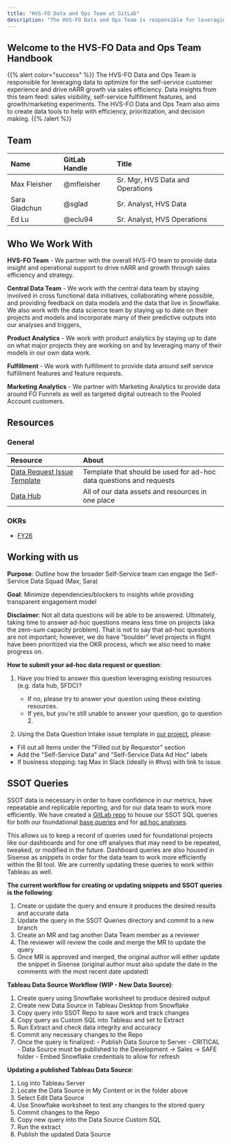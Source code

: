 ```yaml
---
title: "HVS-FO Data and Ops Team at GitLab"
description: "The HVS-FO Data and Ops Team is responsible for leveraging data to optimize for the self-service customer experience and drive nARR growth via sales efficiency. Data insights from this team feed: sales visibility, self-service fulfillment features, and growth/marketing experiments. The HVS-FO Data and Ops Team also aims to create data tools to help with efficiency, prioritization, and decision making."
---
```


<link rel="stylesheet" type="text/css" href="/stylesheets/biztech.css" />

## Welcome to the HVS-FO Data and Ops Team Handbook

{{% alert color="success" %}}
The HVS-FO Data and Ops Team is responsible for leveraging data to optimize for the self-service customer experience and drive nARR growth via sales efficiency. Data insights from this team feed: sales visibility, self-service fulfillment features, and growth/marketing experiments. The HVS-FO Data and Ops Team also aims to create data tools to help with efficiency, prioritization, and decision making.
{{% /alert %}}

## Team

|  **Name** | **GitLab Handle** | **Title** |
| :--------------- | :----------------- | :----------------- |
| Max Fleisher | @mfleisher | Sr. Mgr, HVS Data and Operations |
| Sara Gladchun | @sglad | Sr. Analyst, HVS Data |
| Ed Lu | @eclu94 | Sr. Analyst, HVS Operations |

## Who We Work With

**HVS-FO Team** - We partner with the overall HVS-FO team to provide data insight and operational support to drive nARR and growth through sales efficiency and strategy.

**Central Data Team** - We work with the central data team by staying involved in cross functional data initiatives, collaborating where possible, and providing feedback on data models and the data that live in Snowflake. We also work with the data science team by staying up to date on their projects and models and incorporate many of their predictive outputs into our analyses and triggers,

**Product Analytics** - We work with product analytics by staying up to date on what major projects they are working on and by leveraging many of their models in our own data work.

**Fulfillment** - We work with fulfillment to provide data around self service fulfillment features and feature requests.

**Marketing Analytics** - We partner with Marketing Analytics to provide data around FO Funnels as well as targeted digital outreach to the Pooled Account customers.

## Resources

### General

|  **Resource** | **About** |
| :--------------- | :----------------- |
| [Data Request Issue Template](https://gitlab.com/gitlab-com/sales-team/hvs/-/issues/new?description_template=Data_Question_Intake) | Template that should be used for ad-hoc data questions and requests |
| [Data Hub](https://docs.google.com/document/d/10p86n7f5vt4UmhHM4ZGRZm4OSa5k5g-LKQ0uBAKnvSc/edit?usp=sharing) | All of our data assets and resources in one place |

### OKRs

- [FY26](https://docs.google.com/spreadsheets/d/1i9yYZKZVJ-OimjoF-Ip_SbA2hlqqhYfoag2m71wqs1M/edit?gid=1461447719#gid=1461447719)

<!-- ### Quarterly Prioritization List

- [FY23-Q4](https://gitlab.com/groups/gitlab-com/sales-team/-/epics/61)
- [FY24-Q1](https://gitlab.com/groups/gitlab-com/sales-team/-/epics/66)
- [FY24-Q2](https://gitlab.com/groups/gitlab-com/sales-team/-/epics/66)
- [FY24-Q3](https://gitlab.com/groups/gitlab-com/sales-team/-/epics/66) -->

## Working with us

**Purpose**: Outline how the broader Self-Service team can engage the Self-Service Data Squad (Max, Sara)

**Goal**: Minimize dependencies/blockers to insights while providing transparent engagement model

**Disclaimer**: Not all data questions will be able to be answered. Ultimately, taking time to answer ad-hoc questions means less time on projects (aka the zero-sum capacity problem). That is not to say that ad-hoc questions are not important; however, we do have "boulder" level projects in flight have been prioritized via the OKR process, which we also need to make progress on.

**How to submit your ad-hoc data request or question**:

1. Have you tried to answer this question leveraging existing resources (e.g. data hub, SFDC)?

   - If no, please try to answer your question using these existing resources.
   - If yes, but you're still unable to answer your question, go to question 2.

2. Using the Data Question Intake issue template in [our project](https://gitlab.com/gitlab-com/sales-team/hvs/-/issues/new?description_template=Data_Question_Intake), please:

- Fill out all items under the "Filled out by Requestor" section
- Add the "Self-Service Data" and "Self-Service Data Ad Hoc" labels
- If business stopping: tag Max in Slack (ideally in #hvs) with link to issue.

<!-- ## How we prioritize ad hoc requests
The more points the better!

1. Can this question be incorporated into existing OKR? If yes, +3
2. Ease of ability to answer question (+0 = 8+ hours; +1 = 4-8 hours; +2 = 2-3 hours; +3 = 1 hour or less)
3. Priority (High = +3, Medium = +2, Low = +1)
4. Is an c-suite member asking for this? If yes, +2

If an ad-hoc request scores north of 7 points, we will re-consider prioritizing it above existing OKR work. -->

## SSOT Queries

SSOT data is necessary in order to have confidence in our metrics, have repeatable and replicable reporting, and for our data team to work more efficiently. We have created a [GitLab repo](https://gitlab.com/gitlab-com/sales-team/self-service/-/tree/main/SSOT%20Queries) to house our SSOT SQL queries for both our foundational [base queries](https://gitlab.com/gitlab-com/sales-team/self-service/-/tree/main/SSOT%20Queries/Base_Queries) and for [ad hoc analyses](https://gitlab.com/gitlab-com/sales-team/self-service/-/tree/main/SSOT%20Queries/Ad_Hoc_Analyses).

This allows us to keep a record of queries used for foundational projects like our dashboards and for one off analyses that may need to be repeated, tweaked, or modified in the future.
Dashboard queries are also housed in Sisense as snippets in order for the data team to work more efficiently within the BI tool. We are currently updating these queries to work within Tableau as well.

**The current workflow for creating or updating snippets and SSOT queries is the following**:

1. Create or update the query and ensure it produces the desired results and accurate data
2. Update the query in the SSOT Queries directory and commit to a new branch
3. Create an MR and tag another Data Team member as a reviewer
4. The reviewer will review the code and merge the MR to update the query
5. Once MR is approved and merged, the original author will either update the snippet in Sisense (original author must also update the date in the comments with the most recent date updated)

**Tableau Data Source Workflow (WIP - New Data Source)**:

1. Create query using Snowflake worksheet to produce desired output
2. Create new Data Source in Tableau Desktop from Snowflake
3. Copy query into SSOT Repo to save work and track changes
4. Copy query as Custom SQL into Tableau and set to Extract
5. Run Extract and check data integrity and accuracy
6. Commit any necessary changes to the Repo
7. Once the query is finalized:
        - Publish Data Source to Server
        - CRITICAL - Data Source must be published to the Development -> Sales -> SAFE folder
        - Embed Snowflake credentials to allow for refresh

**Updating a published Tableau Data Source**:

1. Log into Tableau Server
2. Locate the Data Source in My Content or in the folder above
3. Select Edit Data Source
4. Use Snowflake worksheet to test any changes to the stored query
5. Commit changes to the Repo
6. Copy new query into the Data Source Custom SQL
7. Run the extract
8. Publish the updated Data Source
